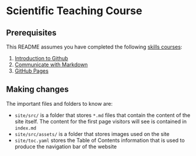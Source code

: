 # Scientific Teaching Course

## Prerequisites

This README assumes you have completed the following [skills courses](https://skills.github.com/):

1. [Introduction to Github](https://github.com/skills/introduction-to-github)
2. [Communicate with Markdown](https://github.com/skills/communicate-using-markdown)
3. [GitHub Pages](https://github.com/skills/github-pages?tab=readme-ov-file)

## Making changes

The important files and folders to know are:

- `site/src/` is a folder that stores `*.md` files that contain the content of the site itself. The content for the first page visitors will see is contained in `index.md`
- `site/src/assets/` is a folder that stores images used on the site
- `site/toc.yaml` stores the Table of Contents information that is used to produce the navigation bar of the website
